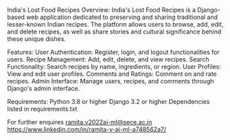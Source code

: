 India's Lost Food Recipes
Overview:
India's Lost Food Recipes is a Django-based web application dedicated to preserving and sharing traditional and lesser-known Indian recipes. The platform allows users to browse, add, edit, and delete recipes, as well as share stories and cultural significance behind these unique dishes.

Features:
User Authentication: Register, login, and logout functionalities for users.
Recipe Management: Add, edit, delete, and view recipes.
Search Functionality: Search recipes by name, ingredients, or region.
User Profiles: View and edit user profiles.
Comments and Ratings: Comment on and rate recipes.
Admin Interface: Manage users, recipes, and comments through Django's admin interface.

Requirements:
Python 3.8 or higher
Django 3.2 or higher
Dependencies listed in requirements.txt

For further enquires 
ramita.v2022ai-ml@sece.ac.in 
https://www.linkedin.com/in/ramita-v-ai-ml-a748562a7/

